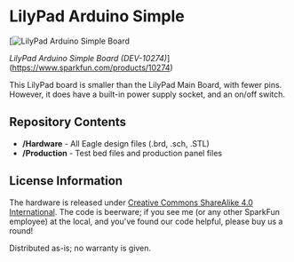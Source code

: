 LilyPad Arduino Simple
======================

[![LilyPad Arduino Simple Board](https://cdn.sparkfun.com//assets/parts/4/6/6/3/10274-01c.jpg)

*LilyPad Arduino Simple Board (DEV-10274)*](https://www.sparkfun.com/products/10274)

This LilyPad board is smaller than the LilyPad Main Board, with fewer pins. However, it does have a 
built-in power supply socket, and an on/off switch. 

Repository Contents
-------------------

* **/Hardware** - All Eagle design files (.brd, .sch, .STL)
* **/Production** - Test bed files and production panel files

License Information
-------------------
The hardware is released under [Creative Commons ShareAlike 4.0 International](https://creativecommons.org/licenses/by-sa/4.0/).
The code is beerware; if you see me (or any other SparkFun employee) at the local, and you've found our code helpful, please buy us a round!

Distributed as-is; no warranty is given.
